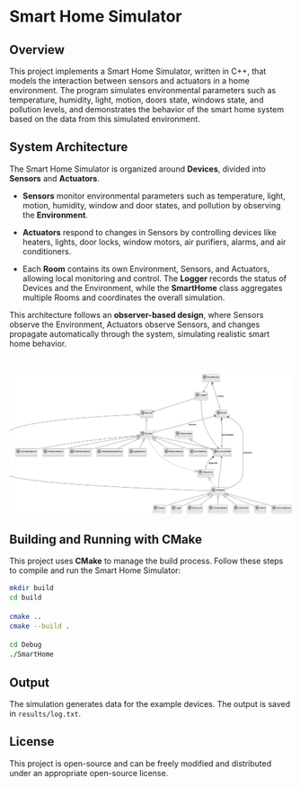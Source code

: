 # Smart Home Simulator

## Overview
This project implements a Smart Home Simulator, written in C++, that models the interaction between sensors and actuators in a home environment. The program simulates environmental parameters such as temperature, humidity, light, motion, doors state, windows state, and pollution levels, and demonstrates the behavior of the smart home system based on the data from this simulated environment. 

## System Architecture

The Smart Home Simulator is organized around **Devices**, divided into **Sensors** and **Actuators**.

- **Sensors** monitor environmental parameters such as temperature, light, motion, humidity, window and door states, and pollution by observing the **Environment**.

- **Actuators** respond to changes in Sensors by controlling devices like heaters, lights, door locks, window motors, air purifiers, alarms, and air conditioners.

- Each **Room** contains its own Environment, Sensors, and Actuators, allowing local monitoring and control. The **Logger** records the status of Devices and the Environment, while the **SmartHome** class aggregates multiple Rooms and coordinates the overall simulation.

This architecture follows an **observer-based design**, where Sensors observe the Environment, Actuators observe Sensors, and changes propagate automatically through the system, simulating realistic smart home behavior.

<br>

![Smart Home Class Diagram](classes.png)

## Building and Running with CMake

This project uses **CMake** to manage the build process. Follow these steps to compile and run the Smart Home Simulator:

```bash
mkdir build
cd build

cmake ..
cmake --build .

cd Debug
./SmartHome
```

## Output
The simulation generates data for the example devices. The output is saved in `results/log.txt`.

## License
This project is open-source and can be freely modified and distributed under an appropriate open-source license.
